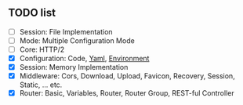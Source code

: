 TODO list
---
- [ ] Session: File Implementation
- [ ] Mode: Multiple Configuration Mode 
- [ ] Core: HTTP/2
- [x] Configuration: Code, [Yaml](https://github.com/go-the-way/anoweb/blob/master/config/config.yml), [Environment](https://github.com/go-the-way/anoweb/blob/master/Environment.md)
- [x] Session: Memory Implementation
- [x] Middleware: Cors, Download, Upload, Favicon, Recovery, Session, Static, ... etc.
- [x] Router: Basic, Variables, Router, Router Group, REST-ful Controller
